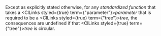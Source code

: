  



Except as explicitly stated otherwise, for any *standardized function* that takes a <ClLinks styled={true} term={"parameter"}><i>parameter</i></ClLinks> that is required to be a <ClLinks styled={true} term={"tree"}><i>tree</i></ClLinks>, the consequences are undefined if that <ClLinks styled={true} term={"tree"}><i>tree</i></ClLinks> is circular. 







 



 



